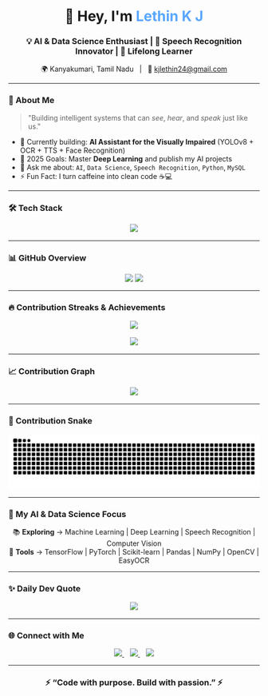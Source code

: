 <!-- --------------- HEADER --------------- -->
<h1 align="center">👋 Hey, I'm <span style="color:#58a6ff;">Lethin K J</span></h1>

<h3 align="center">💡 AI & Data Science Enthusiast | 🧠 Speech Recognition Innovator | 🚀 Lifelong Learner</h3>

<p align="center">
🌍 Kanyakumari, Tamil Nadu &nbsp; | &nbsp; 📧 <a href="mailto:kjlethin24@gmail.com">kjlethin24@gmail.com</a>  
</p>

---

<!-- --------------- ABOUT --------------- -->
### 🧠 About Me
> "Building intelligent systems that can *see*, *hear*, and *speak* just like us."

- 🔭 Currently building: **AI Assistant for the Visually Impaired** (YOLOv8 + OCR + TTS + Face Recognition)  
- 🎯 2025 Goals: Master **Deep Learning** and publish my AI projects  
- 💬 Ask me about: `AI`, `Data Science`, `Speech Recognition`, `Python`, `MySQL`  
- ⚡ Fun Fact: I turn caffeine into clean code ☕💻  

---

<!-- --------------- TECH STACK --------------- -->
### 🛠️ Tech Stack

<p align="center">
<img src="https://skillicons.dev/icons?i=python,mysql,sqlite,github,git,html,css,js,java,vscode,linux,figma&theme=dark" />
</p>

---

<!-- --------------- GITHUB STATS --------------- -->
### 📊 GitHub Overview  

<p align="center">
  <img height="180em" src="https://github-readme-stats.vercel.app/api?username=lethinkj&show_icons=true&theme=tokyonight&hide_border=true&bg_color=0d1117&include_all_commits=true&count_private=true" />
  <img height="180em" src="https://github-readme-stats.vercel.app/api/top-langs/?username=lethinkj&layout=compact&theme=tokyonight&hide_border=true&bg_color=0d1117" />
</p>

---

<!-- --------------- STREAKS & TROPHIES --------------- -->
### 🔥 Contribution Streaks & Achievements  

<p align="center">
  <img src="https://streak-stats.demolab.com/?user=lethinkj&theme=tokyonight&hide_border=true&background=0d1117" height="170em" />
</p>

<p align="center">
  <img src="https://github-profile-trophy.vercel.app/?username=lethinkj&theme=tokyonight&no-frame=true&no-bg=true&row=1&margin-w=15" />
</p>

---

<!-- --------------- ACTIVITY GRAPH --------------- -->
### 📈 Contribution Graph  

<p align="center">
  <img src="https://github-readme-activity-graph.vercel.app/graph?username=lethinkj&theme=tokyo-night&bg_color=0d1117&color=58a6ff&line=58a6ff&point=ffffff&area=true&hide_border=true" />
</p>

---

<!-- --------------- SNAKE ANIMATION --------------- -->
### 🐍 Contribution Snake  

<p align="center">
  <img src="https://raw.githubusercontent.com/lethinkj/lethinkj/output/github-contribution-grid-snake.svg" alt="Snake animation" />
</p>

---

<!-- --------------- AI & DATA SCIENCE SECTION --------------- -->
### 🤖 My AI & Data Science Focus  

<p align="center">
📚 <b>Exploring</b> → Machine Learning | Deep Learning | Speech Recognition | Computer Vision  
<br>
🧩 <b>Tools</b> → TensorFlow | PyTorch | Scikit-learn | Pandas | NumPy | OpenCV | EasyOCR  
</p>

---

<!-- --------------- DAILY QUOTE --------------- -->
### ✨ Daily Dev Quote  
<p align="center">
  <img src="https://quotes-github-readme.vercel.app/api?type=horizontal&theme=tokyonight&animation=grow_out_in" />
</p>

---

<!-- --------------- CONNECT SECTION --------------- -->
### 🌐 Connect with Me  

<p align="center">
  <a href="mailto:kjlethin24@gmail.com">
    <img src="https://img.shields.io/badge/Gmail-D14836?logo=gmail&logoColor=white" />
  </a>
  &nbsp;&nbsp;
  <a href="https://www.linkedin.com/in/lethinkj">
    <img src="https://img.shields.io/badge/LinkedIn-0077B5?logo=linkedin&logoColor=white" />
  </a>
  &nbsp;&nbsp;
  <a href="https://github.com/lethinkj">
    <img src="https://img.shields.io/badge/GitHub-181717?logo=github&logoColor=white" />
  </a>
</p>

---

<h3 align="center">⚡ “Code with purpose. Build with passion.” ⚡</h3>
